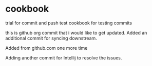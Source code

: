# cookbook
trial for commit and push
test cookbook for testing commits

this is github org commit that i would like to get updated.
Added  an additional commit for syncing downstream.

Added from github.com one more time

Adding another commit for Intellij to resolve the issues.
